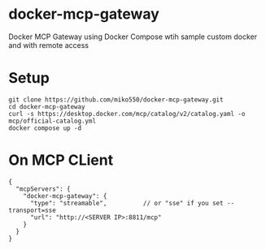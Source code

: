 # docker-mcp-gateway
Docker MCP Gateway using Docker Compose wtih sample custom docker and with remote access

# Setup
```
git clone https://github.com/miko550/docker-mcp-gateway.git
cd docker-mcp-gateway
curl -s https://desktop.docker.com/mcp/catalog/v2/catalog.yaml -o mcp/official-catalog.yml
docker compose up -d
```

# On MCP CLient
```
{
  "mcpServers": {
    "docker-mcp-gateway": {
      "type": "streamable",          // or "sse" if you set --transport=sse
      "url": "http://<SERVER IP>:8811/mcp"
    }
  }
}
```
